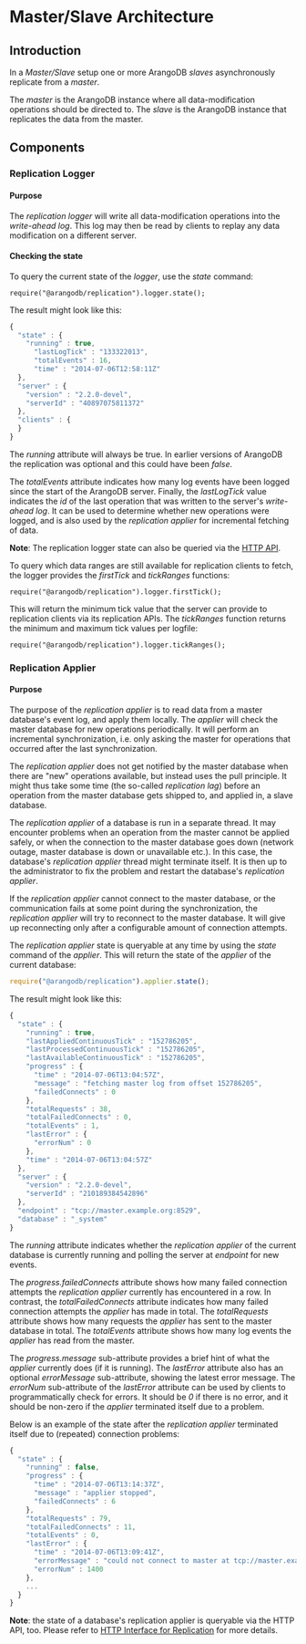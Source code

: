 Master/Slave Architecture
=========================

Introduction
------------

In a _Master/Slave_ setup one or more ArangoDB _slaves_ asynchronously replicate
from a _master_. 

The _master_ is the ArangoDB instance where all data-modification operations should
be directed to. The _slave_ is the ArangoDB instance that replicates the data from
the master.

Components
----------

### Replication Logger

#### Purpose

The _replication logger_ will write all data-modification operations into the
_write-ahead log_. This log may then be read by clients to replay any data
modification on a different server.

#### Checking the state

To query the current state of the _logger_, use the *state* command:
  
    require("@arangodb/replication").logger.state();

The result might look like this:

```js
{ 
  "state" : { 
    "running" : true, 
      "lastLogTick" : "133322013", 
      "totalEvents" : 16, 
      "time" : "2014-07-06T12:58:11Z" 
  }, 
  "server" : { 
    "version" : "2.2.0-devel", 
    "serverId" : "40897075811372" 
  }, 
  "clients" : { 
  } 
}
```

The *running* attribute will always be true. In earlier versions of ArangoDB the
replication was optional and this could have been *false*. 

The *totalEvents* attribute indicates how many log events have been logged since
the start of the ArangoDB server. Finally, the *lastLogTick* value indicates the
_id_ of the last operation that was written to the server's _write-ahead log_.
It can be used to determine whether new operations were logged, and is also used
by the _replication applier_ for incremental fetching of data.

**Note**: The replication logger state can also be queried via the
[HTTP API](../../../HTTP/Replications/index.html).

To query which data ranges are still available for replication clients to fetch,
the logger provides the *firstTick* and *tickRanges* functions:

    require("@arangodb/replication").logger.firstTick();

This will return the minimum tick value that the server can provide to replication
clients via its replication APIs. The *tickRanges* function returns the minimum
and maximum tick values per logfile:

    require("@arangodb/replication").logger.tickRanges();

	
### Replication Applier

#### Purpose

The purpose of the _replication applier_ is to read data from a master database's
event log, and apply them locally. The _applier_ will check the master database
for new operations periodically. It will perform an incremental synchronization,
i.e. only asking the master for operations that occurred after the last synchronization.

The _replication applier_ does not get notified by the master database when there
are "new" operations available, but instead uses the pull principle. It might thus
take some time (the so-called *replication lag*) before an operation from the master
database gets shipped to, and applied in, a slave database. 

The _replication applier_ of a database is run in a separate thread. It may encounter
problems when an operation from the master cannot be applied safely, or when the
connection to the master database goes down (network outage, master database is
down or unavailable etc.). In this case, the database's _replication applier_ thread
might terminate itself. It is then up to the administrator to fix the problem and
restart the database's _replication applier_.

If the _replication applier_ cannot connect to the master database, or the
communication fails at some point during the synchronization, the _replication applier_
will try to reconnect to the master database. It will give up reconnecting only
after a configurable amount of connection attempts.

The _replication applier_ state is queryable at any time by using the *state* command
of the _applier_. This will return the state of the _applier_ of the current database:

```js
require("@arangodb/replication").applier.state();
```

The result might look like this:

```js
{ 
  "state" : { 
    "running" : true, 
    "lastAppliedContinuousTick" : "152786205", 
    "lastProcessedContinuousTick" : "152786205", 
    "lastAvailableContinuousTick" : "152786205", 
    "progress" : { 
      "time" : "2014-07-06T13:04:57Z", 
      "message" : "fetching master log from offset 152786205", 
      "failedConnects" : 0 
    }, 
    "totalRequests" : 38, 
    "totalFailedConnects" : 0, 
    "totalEvents" : 1, 
    "lastError" : { 
      "errorNum" : 0 
    }, 
    "time" : "2014-07-06T13:04:57Z" 
  }, 
  "server" : { 
    "version" : "2.2.0-devel", 
    "serverId" : "210189384542896" 
  }, 
  "endpoint" : "tcp://master.example.org:8529", 
  "database" : "_system" 
}
```

The *running* attribute indicates whether the _replication applier_ of the current
database is currently running and polling the server at *endpoint* for new events.

The *progress.failedConnects* attribute shows how many failed connection attempts
the _replication applier_ currently has encountered in a row. In contrast, the
*totalFailedConnects* attribute indicates how many failed connection attempts the
_applier_ has made in total. The *totalRequests* attribute shows how many requests
the _applier_ has sent to the master database in total. The *totalEvents* attribute
shows how many log events the _applier_ has read from the master. 

The *progress.message* sub-attribute provides a brief hint of what the _applier_
currently does (if it is running). The *lastError* attribute also has an optional
*errorMessage* sub-attribute, showing the latest error message. The *errorNum*
sub-attribute of the *lastError* attribute can be used by clients to programmatically
check for errors. It should be *0* if there is no error, and it should be non-zero
if the _applier_ terminated itself due to a problem.

Below is an example of the state after the _replication applier_ terminated itself
due to (repeated) connection problems:

```js
{ 
  "state" : { 
    "running" : false, 
    "progress" : { 
      "time" : "2014-07-06T13:14:37Z", 
      "message" : "applier stopped", 
      "failedConnects" : 6 
    }, 
    "totalRequests" : 79, 
    "totalFailedConnects" : 11, 
    "totalEvents" : 0, 
    "lastError" : { 
      "time" : "2014-07-06T13:09:41Z", 
      "errorMessage" : "could not connect to master at tcp://master.example.org:8529: Could not connect to 'tcp:/...", 
      "errorNum" : 1400 
    },
    ...
  }
}
```

**Note**: the state of a database's replication applier is queryable via the HTTP
API, too. Please refer to [HTTP Interface for Replication](../../../HTTP/Replications/index.html)
for more details.

